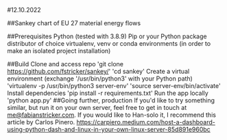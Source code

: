 #12.10.2022

##Sankey chart of EU 27 material energy flows

##Prerequisites
Python (tested with 3.8.9)
Pip or your Python package distributor of choice
virtualenv, venv or conda environments (in order to make an isolated project installation)

##Build
Clone and access repo
'git clone https://github.com/fstricker/sankey/'
'cd sankey'
Create a virtual environment (exchange '/usr/bin/python3' with your Python path)
'virtualenv -p /usr/bin/python3 server-env'
'source server-env/bin/activate'
Install dependencies
'pip install -r requirements.txt'
Run the app locally
'python app.py'
##Going further, production
If you'd like to try something similar, but run it on your own server, feel free to get in touch at me@fabianstricker.com. If you would like to Han-solo it, I recommend this article by Carlos Pinero.
https://carpiero.medium.com/host-a-dashboard-using-python-dash-and-linux-in-your-own-linux-server-85d891e960bc



